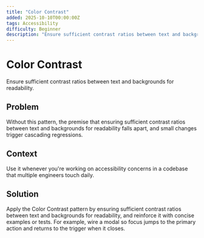 ```yaml
---
title: "Color Contrast"
added: 2025-10-10T00:00:00Z
tags: Accessibility
difficulty: Beginner
description: "Ensure sufficient contrast ratios between text and backgrounds for readability."
---
```

# Color Contrast

Ensure sufficient contrast ratios between text and backgrounds for readability.

## Problem

Without this pattern, the premise that ensuring sufficient contrast ratios between text and backgrounds for readability falls apart, and small changes trigger cascading regressions.

## Context

Use it whenever you're working on accessibility concerns in a codebase that multiple engineers touch daily.

## Solution

Apply the Color Contrast pattern by ensuring sufficient contrast ratios between text and backgrounds for readability, and reinforce it with concise examples or tests. For example, wire a modal so focus jumps to the primary action and returns to the trigger when it closes.
